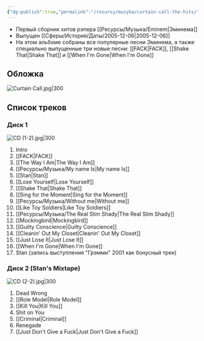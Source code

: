 ```yaml
---
{"dg-publish":true,"permalink":"/resursy/muzyka/curtain-call-the-hits/","tags":["Музыка"]}
---
```


- Первый сборник хитов рэпера [[Ресурсы/Музыка/Eminem\|Эминема]]
- Выпущен [[Сферы/История/Даты/2005-12-06\|2005-12-06]] 
- На этом альбоме собраны все популярные песни Эминема, а также специально выпущенные три новые песни: [[FACK\|FACK]], [[Shake That\|Shake That]] и [[When I'm Gone\|When I'm Gone]] 
## Обложка
![Curtain Call.jpg|300](/img/user/%D0%90%D1%80%D1%85%D0%B8%D0%B2/%D0%9A%D1%8D%D1%88/Curtain%20Call.jpg)
## Список треков 
### Диск 1 
![CD (1-2).jpg|300](/img/user/%D0%90%D1%80%D1%85%D0%B8%D0%B2/%D0%9A%D1%8D%D1%88/CD%20(1-2).jpg)
1. Intro
2. [[FACK\|FACK]]
3. [[The Way I Am\|The Way I Am]] 
4. [[Ресурсы/Музыка/My name Is\|My name Is]] 
5. [[Stan\|Stan]] 
6. [[Lose Yourself\|Lose Yourself]]
7. [[Shake That\|Shake That]]
8. [[Sing for the Moment\|Sing for the Moment]] 
9. [[Ресурсы/Музыка/Without me\|Without me]]
10. [[Like Toy Soldiers\|Like Toy Soldiers]] 
11. [[Ресурсы/Музыка/The Real Slim Shady\|The Real Slim Shady]] 
12. [[Mockingbird\|Mockingbird]]
13. [[Guilty Conscience\|Guilty Conscience]] 
14. [[Cleanin' Out My Closet\|Cleanin' Out My Closet]] 
15. [[Just Lose It\|Just Lose It]] 
16. [[When I'm Gone\|When I'm Gone]]
17. Stan (запись выступления "Грэмми" 2001 как бонусный трек)
### Диск 2 (Stan's Mixtape)
![CD (2-2).jpg|300](/img/user/%D0%90%D1%80%D1%85%D0%B8%D0%B2/%D0%9A%D1%8D%D1%88/CD%20(2-2).jpg)
1. Dead Wrong 
2. [[Role Model\|Role Model]] 
3. [[Kill You\|Kill You]] 
4. Shit on You 
5. [[Criminal\|Criminal]] 
6. Renegade
7. [[Just Don't Give a Fuck\|Just Don't Give a Fuck]] 